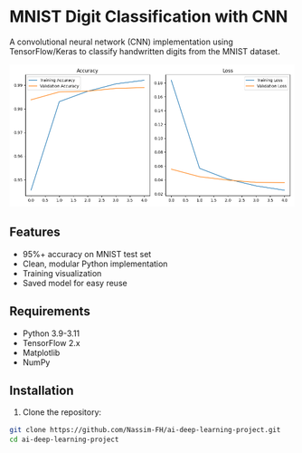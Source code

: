 # MNIST Digit Classification with CNN

A convolutional neural network (CNN) implementation using TensorFlow/Keras to classify handwritten digits from the MNIST dataset.

![Training History](training_history.png)

## Features
- 95%+ accuracy on MNIST test set
- Clean, modular Python implementation
- Training visualization
- Saved model for easy reuse

## Requirements
- Python 3.9-3.11
- TensorFlow 2.x
- Matplotlib
- NumPy

## Installation
1. Clone the repository:
```bash
git clone https://github.com/Nassim-FH/ai-deep-learning-project.git
cd ai-deep-learning-project